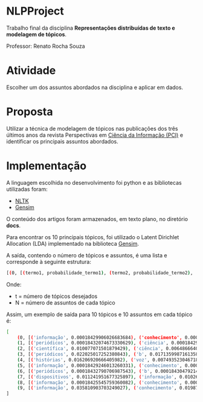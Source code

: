 # NLPProject

Trabalho final da disciplina **Representações distribuídas de texto e modelagem de tópicos**.

Professor: Renato Rocha Souza

# Atividade
Escolher um dos assuntos abordados na disciplina e aplicar em dados.

# Proposta
Utilizar a técnica de modelagem de tópicos nas publicações dos três últimos anos da revista Perspectivas em [Ciência da Informação (PCI)](http://portaldeperiodicos.eci.ufmg.br/index.php/pci) e identificar os principais assuntos abordados.

# Implementação
A linguagem escolhida no desenvolvimento foi python e as bibliotecas utilizadas foram:
* [NLTK](http://www.nltk.org)
* [Gensim](https://radimrehurek.com/gensim)

O conteúdo dos artigos foram armazenados, em texto plano, no diretório **docs**.

Para encontrar os 10 principais tópicos, foi utilizado o Latent Dirichlet Allocation (LDA) implementado na biblioteca [Gensim](https://radimrehurek.com/gensim).

A saída, contendo o número de tópicos e assuntos, é uma lista e corresponde à seguinte estrutura:

```sh
[(0, [(termo1, probabilidade_termo1), (termo2, probabilidade_termo2), ..., (termoN, probabilidade_termoN)]), (1, [(termo1, probabilidade_termo1), (termo2, probabilidade_termo2), ..., (termoN, probabilidade_termoN)]), (t, [(termo1, probabilidade_termo1), (termo2, probabilidade_termo2), ..., (termoN, probabilidade_termoN)])]
```

Onde: 
* t = número de tópicos desejados
* N = número de assuntos de cada tópico

Assim, um exemplo de saída para 10 tópicos e 10 assuntos em cada tópico é:
```sh
[
    (0, [('informação', 0.00018429906026683684), ('conhecimento', 0.00018427798776991409), ('científica', 0.00018426530007554023), ('forma', 0.00018426250302630258), ('ciência', 0.00018425785660894825), ('b', 0.00018425090463782706), ('produção', 0.00018424963747390642), ('dados', 0.00018424842111267758), ('histórias', 0.00018424805406731963), ('citações', 0.00018424769462130794)]),
    (1, [('periódicos', 0.00018432074673330629), ('ciência', 0.00018429878719721773), ('científica', 0.00018429066647836575), ('informação', 0.00018428858948845957), ('conhecimento', 0.00018428772091068674), ('dados', 0.00018428007379528186), ('forma', 0.0001842771136030013), ('pesquisa', 0.00018427594374678514), ('revistas', 0.00018426730316101404), ('quantidade', 0.00018426703682866)]),
    (2, [('científica', 0.010077071501879429), ('ciência', 0.0064866640154857772), ('fi', 0.0060079450877829109), ('citações', 0.0057685850512283424), ('artigos', 0.0055292243917214948), ('dados', 0.0052898637599530698), ('forma', 0.0050505034925067919), ('cientistas', 0.00457178329508317), ('reconhecimento', 0.0045717830235777728), ('científico', 0.0045717830078323366)]),
    (3, [('periódicos', 0.022025017252380843), ('b', 0.01713599871613582), ('revistas', 0.0095580246885691739), ('área', 0.0085802232267920206), ('administração', 0.0076024191183253478), ('conhecimento', 0.0068690699366047913), ('publicação', 0.0058912633896305612), ('região', 0.0056468119801633566), ('ciências', 0.0051579106846817591), ('estrato', 0.0049134602962849034)]),
    (4, [('histórias', 0.016206920666405982), ('voz', 0.0074935230467189293), ('texto', 0.0059997984083965837), ('livro', 0.0057508438345759451), ('leitura', 0.005750843634760412), ('leitor', 0.0052529352063187722), ('personagens', 0.0050039801868827852), ('ler', 0.0047550265435265865), ('oral', 0.0045060716029989203), ('contar', 0.0042571177193743478)]),
    (5, [('informação', 0.00018429246013260331), ('conhecimento', 0.00018428925067717175), ('periódicos', 0.00018428787303186983), ('b', 0.00018426862850699392), ('área', 0.00018425762166576317), ('revistas', 0.00018425644255309608), ('histórias', 0.00018425465543720179), ('ciência', 0.00018425164610674297), ('dados', 0.0001842467748534232), ('ainda', 0.00018424602720701623)]),
    (6, [('periódicos', 0.00018432790706987543), ('b', 0.00018430479214465474), ('conhecimento', 0.00018430391968683561), ('informação', 0.00018429706093542011), ('revistas', 0.00018427279035614273), ('dados', 0.0001842700058297257), ('publicação', 0.00018426934395105802), ('área', 0.00018426864346711254), ('administração', 0.00018426174423410578), ('forma', 0.00018426103661657337)]),
    (7, [('dispositivos', 0.011241951677325897), ('informação', 0.010268641538337871), ('móveis', 0.0092952938557534157), ('forma', 0.0063753092495243387), ('aprendizagem', 0.0058886423027211237), ('dados', 0.0049153162655340499), ('realidade', 0.0049153132979664364), ('conhecimento', 0.004428663786443035), ('uso', 0.0044286502727590759), ('contexto', 0.0044286502577764045)]),
    (8, [('informação', 0.00018425545759360082), ('conhecimento', 0.00018425330188095022), ('científica', 0.00018424590534637324), ('ciência', 0.0001842429415375061), ('periódicos', 0.00018424210193494151), ('forma', 0.00018424119237914281), ('comunicação', 0.00018423986796559279), ('dados', 0.00018423941742173213), ('histórias', 0.00018423931258040654), ('científico', 0.00018423801061393167)]),
    (9, [('informação', 0.035810903703249027), ('conhecimento', 0.0198748987740822), ('mídias', 0.0063443317257188278), ('ciência', 0.0060436556785546181), ('paradigma', 0.0060436524547269419), ('comunicação', 0.0051416161273873393), ('buckland', 0.0051416150208916664), ('zins', 0.0042395775568725962), ('processo', 0.0039388987498421915), ('tecnologias', 0.00393889846990674)])
]
```